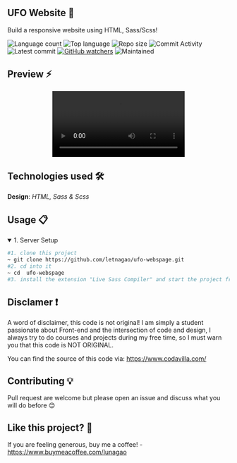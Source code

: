 ## UFO Website 🎯
 Build a responsive website using HTML, Sass/Scss!
 
![Language count](https://img.shields.io/github/languages/count/letnagao/ufo-webspage?color=green)
![Top language](https://img.shields.io/github/languages/top/letnagao/ufo-webspage?color=ff69b4)
![Repo size](https://img.shields.io/github/repo-size/letnagao/ufo-webspage?color=yellow)
![Commit Activity](https://img.shields.io/github/commit-activity/y/letnagao/ufo-webspage?color=blue)
![Latest commit](https://img.shields.io/github/last-commit/letnagao/ufo-webspage?color=red)
[![GitHub watchers](https://img.shields.io/github/watchers/letnagao/ufo-webspage?logo=GitHub)](https://github.com/letnagao/ufo-webspage/watchers)
![Maintained](https://img.shields.io/maintenance/yes/9999)

</ul><h2> Preview ⚡️</h2>
<p align="center">
  <video src="https://user-images.githubusercontent.com/99754900/174701054-ef0a52b2-40ae-47cf-9f5f-026981f9808e.mp4" />
</p>


## Technologies used 🛠️
**Design**: *HTML, Sass & Scss*<br />

## Usage 📋
<details open>
<summary>1. Server Setup</summary>

```bash
#1. clone this project
~ git clone https://github.com/letnagao/ufo-webspage.git
#2. cd into it
~ cd  ufo-webspage
#3. install the extension "Live Sass Compiler" and start the project from index.html or "Go Live" extension
```

</details>

## Disclamer ❗️
A word of disclaimer, this code is not original! 
I am simply a student passionate about Front-end and the intersection of code and design, I always try to do courses and projects during my free time, so I must warn you that this code is NOT ORIGINAL.

You can find the source of this code via: https://www.codavilla.com/

## Contributing 💡
Pull request are welcome but please open an issue and discuss what you will do before 😊

## Like this project? 💖

If you are feeling generous, buy me a coffee! - https://www.buymeacoffee.com/lunagao
